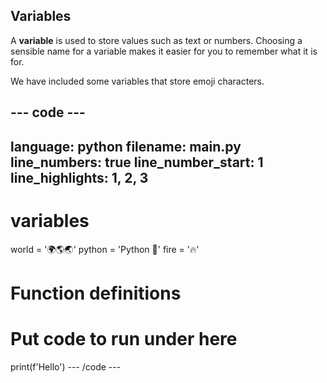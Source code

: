 <h2 class="c-project-heading--explainer">Variables</h2>

A **variable** is used to store values such as text or numbers. Choosing a sensible name for a variable makes it easier for you to remember what it is for.

We have included some variables that store emoji characters.

--- code ---
---
language: python
filename: main.py
line_numbers: true
line_number_start: 1
line_highlights: 1, 2, 3
---
# variables
world = '🌍🌎🌏'
python = 'Python 🐍'
fire = '🔥'

# Function definitions
  
# Put code to run under here
print(f'Hello')
--- /code ---
